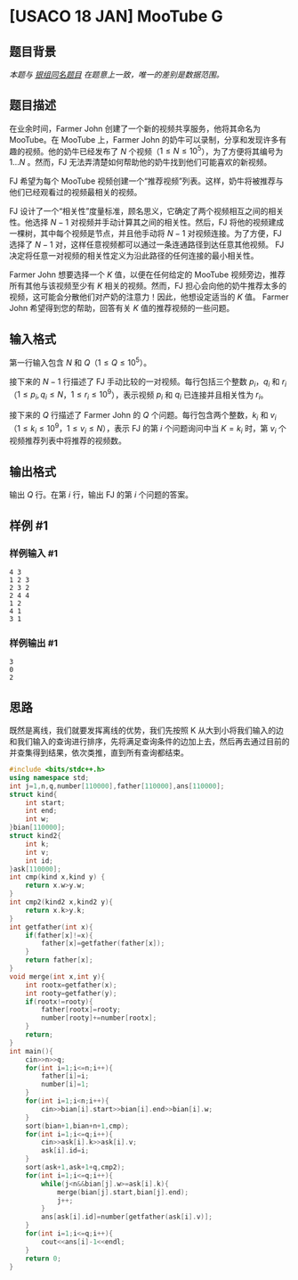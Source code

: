 # [USACO 18 JAN] MooTube G

## 题目背景

*本题与 [银组同名题目](/problem/P6111) 在题意上一致，唯一的差别是数据范围。*

## 题目描述

在业余时间，Farmer John 创建了一个新的视频共享服务，他将其命名为 MooTube。在 MooTube 上，Farmer John 的奶牛可以录制，分享和发现许多有趣的视频。他的奶牛已经发布了 $N$ 个视频（$1 \leq N \leq 10^5$），为了方便将其编号为  $1 \ldots N$ 。然而，FJ 无法弄清楚如何帮助他的奶牛找到他们可能喜欢的新视频。

FJ 希望为每个 MooTube 视频创建一个“推荐视频”列表。这样，奶牛将被推荐与他们已经观看过的视频最相关的视频。

FJ 设计了一个“相关性”度量标准，顾名思义，它确定了两个视频相互之间的相关性。他选择 $N-1$ 对视频并手动计算其之间的相关性。然后，FJ 将他的视频建成一棵树，其中每个视频是节点，并且他手动将 $N-1$ 对视频连接。为了方便，FJ 选择了 $N-1$ 对，这样任意视频都可以通过一条连通路径到达任意其他视频。 FJ 决定将任意一对视频的相关性定义为沿此路径的任何连接的最小相关性。

Farmer John 想要选择一个 $K$ 值，以便在任何给定的 MooTube 视频旁边，推荐所有其他与该视频至少有 $K$ 相关的视频。然而，FJ 担心会向他的奶牛推荐太多的视频，这可能会分散他们对产奶的注意力！因此，他想设定适当的 $K$ 值。 Farmer John 希望得到您的帮助，回答有关 $K$ 值的推荐视频的一些问题。

## 输入格式

第一行输入包含 $N$ 和 $Q$（$1 \leq Q \leq 10^5$）。

接下来的 $N-1$ 行描述了 FJ 手动比较的一对视频。每行包括三个整数  $p_i$，$q_i$ 和 $r_i$（$1 \leq p_i, q_i \leq N$，$1 \leq r_i \leq 10^9$），表示视频 $p_i$ 和 $q_i$ 已连接并且相关性为 $r_i$。

接下来的 $Q$ 行描述了 Farmer John 的 $Q$ 个问题。每行包含两个整数，$k_i$ 和 $v_i$（$1 \leq k_i \leq 10^9$，$1 \leq v_i \leq N$），表示 FJ 的第 $i$ 个问题询问中当 $K = k_i$ 时，第 $v_i$ 个视频推荐列表中将推荐的视频数。

## 输出格式

输出 $Q$ 行。在第 $i$ 行，输出 FJ 的第 $i$ 个问题的答案。

## 样例 #1

### 样例输入 #1

```
4 3
1 2 3
2 3 2
2 4 4
1 2
4 1
3 1
```

### 样例输出 #1

```
3
0
2
```


## 思路
既然是离线，我们就要发挥离线的优势，我们先按照 K 从大到小将我们输入的边和我们输入的查询进行排序，先将满足查询条件的边加上去，然后再去通过目前的并查集得到结果，依次类推，直到所有查询都结束。

```cpp
#include <bits/stdc++.h>
using namespace std;
int j=1,n,q,number[110000],father[110000],ans[110000];
struct kind{
	int start;
	int end;
	int w;
}bian[110000];
struct kind2{
	int k;
	int v;
	int id;
}ask[110000];
int cmp(kind x,kind y) {
	return x.w>y.w;
}
int cmp2(kind2 x,kind2 y){
	return x.k>y.k;
}
int getfather(int x){
	if(father[x]!=x){
		father[x]=getfather(father[x]);
	}
	return father[x];
}
void merge(int x,int y){
	int rootx=getfather(x);
	int rooty=getfather(y);
	if(rootx!=rooty){
		father[rootx]=rooty;
		number[rooty]+=number[rootx];
	}
	return;
}
int main(){
	cin>>n>>q;
	for(int i=1;i<=n;i++){
		father[i]=i;
		number[i]=1;
	}	
	for(int i=1;i<n;i++){
		cin>>bian[i].start>>bian[i].end>>bian[i].w; 
	}
	sort(bian+1,bian+n+1,cmp);
	for(int i=1;i<=q;i++){
		cin>>ask[i].k>>ask[i].v;
		ask[i].id=i;
	}
	sort(ask+1,ask+1+q,cmp2);
	for(int i=1;i<=q;i++){
		while(j<n&&bian[j].w>=ask[i].k){
			merge(bian[j].start,bian[j].end);
			j++;
		}
		ans[ask[i].id]=number[getfather(ask[i].v)];
	}
	for(int i=1;i<=q;i++){
		cout<<ans[i]-1<<endl;
	}
	return 0;
}
```